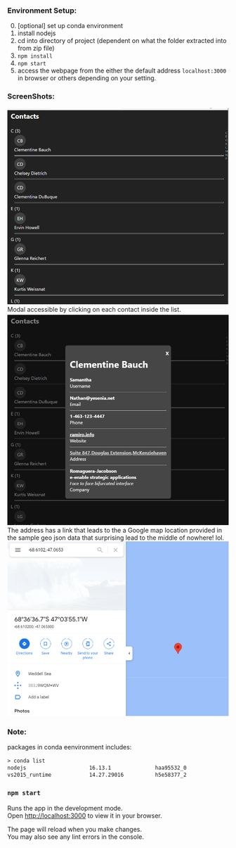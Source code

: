 ### Environment Setup:
0. [optional] set up conda environment
1. install nodejs
2. cd into directory of project (dependent on what the folder extracted into from zip file)
3. `npm install`
4. `npm start`
5. access the webpage from the either the default address `localhost:3000` in browser or others depending on your setting. 
### ScreenShots:
![](main_ss.png)
Modal accessible by clicking on each contact inside the list.
![](modal_ss.png)
The address has a link that leads to the a Google map location provided in the sample geo json data that surprising lead to the middle of nowhere! lol.  
![](map_ss.png)



### Note:

packages in conda eenvironment includes:
```
> conda list
nodejs                    16.13.1              haa95532_0
vs2015_runtime            14.27.29016          h5e58377_2
```
### `npm start`

Runs the app in the development mode.\
Open [http://localhost:3000](http://localhost:3000) to view it in your browser.

The page will reload when you make changes.\
You may also see any lint errors in the console.
